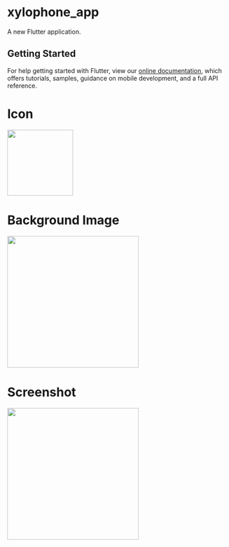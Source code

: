 # xylophone_app

A new Flutter application.

## Getting Started

For help getting started with Flutter, view our
[online documentation](https://flutter.dev/docs), which offers tutorials,
samples, guidance on mobile development, and a full API reference.

# Icon

<img src="https://user-images.githubusercontent.com/73339220/98466497-c15f1100-21f1-11eb-9a3e-207d2c255a1d.jpg" width=150 />

# Background Image

<img src="https://user-images.githubusercontent.com/73339220/98466509-e2bffd00-21f1-11eb-9583-c6e9d778120b.jpeg" width=300 />

# Screenshot

<img src="https://user-images.githubusercontent.com/73339220/98466558-14d15f00-21f2-11eb-9da7-c7c2e3ea1146.jpg" width=300 />
